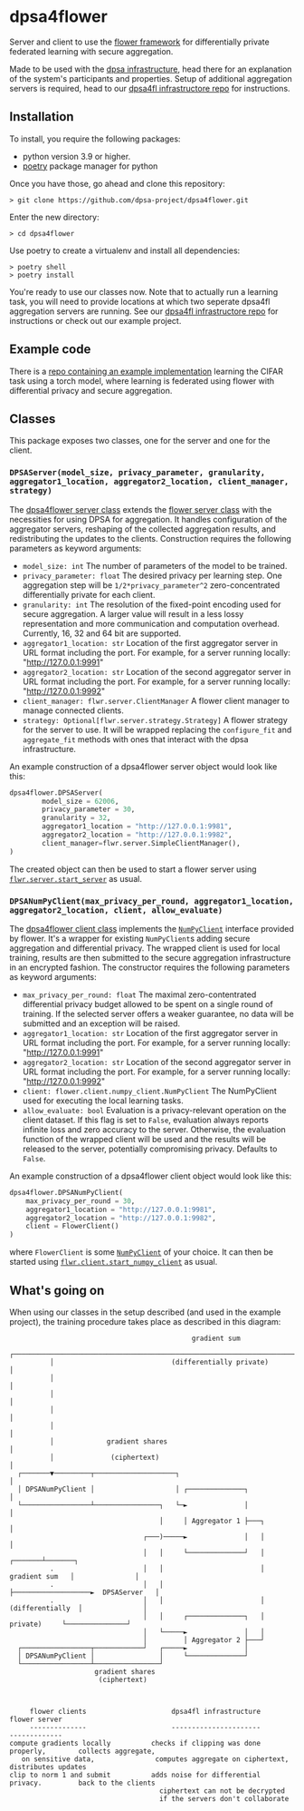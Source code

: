 # dpsa4flower
Server and client to use the [flower framework](https://flower.dev/) for differentially private federated learning with secure aggregation.

Made to be used with the [dpsa infrastructure](https://github.com/dpsa-project/overview), head there for an explanation of the system's participants and properties. Setup of additional aggregation servers is required, head to our [dpsa4fl infrastructore repo](https://github.com/dpsa-project/dpsa4fl-infrastructure) for instructions.

## Installation
To install, you require the following packages:
- python version 3.9 or higher.
- [poetry](https://python-poetry.org/) package manager for python

Once you have those, go ahead and clone this repository:
```
> git clone https://github.com/dpsa-project/dpsa4flower.git
```
Enter the new directory:
```
> cd dpsa4flower
```
Use poetry to create a virtualenv and install all dependencies:
```
> poetry shell
> poetry install
```
You're ready to use our classes now. Note that to actually run a learning task, you will need to provide locations at which two seperate dpsa4fl aggregation servers are running. See our [dpsa4fl infrastructore repo](https://github.com/dpsa-project/dpsa4fl-infrastructure) for instructions or check out our example project.

## Example code
There is a [repo containing an example implementation](https://github.com/dpsa-project/dpsa4fl-example-project) learning the CIFAR task using a torch model, where learning is federated using flower with differential privacy and secure aggregation.

## Classes
This package exposes two classes, one for the server and one for the client.
### `DPSAServer(model_size, privacy_parameter, granularity, aggregator1_location, aggregator2_location, client_manager, strategy)`

The [dpsa4flower server class](https://github.com/dpsa-project/dpsa4flower/blob/3f1becb09bb79dfe26f9ee959114cf6c36a31dbb/dpsa_flower/dpsa_server.py#L40) extends the [flower server class](https://flower.dev/docs/apiref-flwr.html#module-flwr.server) with the necessities for using DPSA for aggregation. It handles configuration of the aggregator servers, reshaping of the collected aggregation results, and redistributing the updates to the clients. Construction requires the following parameters as keyword arguments:

- `model_size: int` The number of parameters of the model to be trained.
- `privacy_parameter: float` The desired privacy per learning step. One aggregation step will
    be `1/2*privacy_parameter^2` zero-concentrated differentially private
    for each client.
- `granularity: int` The resolution of the fixed-point encoding used for secure aggregation.
    A larger value will result in a less lossy representation and more
    communication and computation overhead. Currently, 16, 32 and 64 bit are
    supported.
- `aggregator1_location: str` Location of the first aggregator server in URL format including the port.
    For example, for a server running locally: "http://127.0.0.1:9991"
- `aggregator2_location: str` Location of the second aggregator server in URL format including the port.
    For example, for a server running locally: "http://127.0.0.1:9992"
- `client_manager: flwr.server.ClientManager` A flower client manager to manage connected clients.
- `strategy: Optional[flwr.server.strategy.Strategy]` A flower strategy for the server to use. It will be wrapped replacing the `configure_fit` and `aggregate_fit` methods with ones that interact with the dpsa infrastructure.

An example construction of a dpsa4flower server object would look like this:
```python
dpsa4flower.DPSAServer(
        model_size = 62006,
        privacy_parameter = 30,
        granularity = 32,
        aggregator1_location = "http://127.0.0.1:9981",
        aggregator2_location = "http://127.0.0.1:9982",
        client_manager=flwr.server.SimpleClientManager(),
)
```
The created object can then be used to start a flower server using [`flwr.server.start_server`](https://flower.dev/docs/apiref-flwr.html#server-start-server) as usual.

### `DPSANumPyClient(max_privacy_per_round, aggregator1_location, aggregator2_location, client, allow_evaluate)`
The [dpsa4flower client class](https://github.com/dpsa-project/dpsa4flower/blob/3f1becb09bb79dfe26f9ee959114cf6c36a31dbb/dpsa_flower/dpsa_numpy_client.py#L19) implements the [`NumPyClient`](https://flower.dev/docs/apiref-flwr.html#numpyclient) interface provided by flower. It's a wrapper for existing `NumPyClient`s adding secure aggregation and differential privacy. The wrapped client is used for local training, results are then submitted to the secure aggregation infrastructure in an encrypted fashion. The constructor requires the following parameters as keyword arguments:
 
- `max_privacy_per_round: float` The maximal zero-contentrated differential privacy budget allowed to be spent on a single round of training. If the selected server offers a weaker guarantee, no data will be submitted and an exception will be raised.
- `aggregator1_location: str` Location of the first aggregator server in URL format including the port. For example, for a server running locally: "http://127.0.0.1:9991"
- `aggregator2_location: str` Location of the second aggregator server in URL format including the port. For example, for a server running locally: "http://127.0.0.1:9992"
- `client: flower.client.numpy_client.NumPyClient` The NumPyClient used for executing the local learning tasks.
- `allow_evaluate: bool` Evaluation is a privacy-relevant operation on the client dataset. If this flag is set to `False`, evaluation always reports infinite loss and zero accuracy to the server. Otherwise, the evaluation function of the wrapped client will be used and the results will be released to the server, potentially compromising privacy. Defaults to `False`.

An example construction of a dpsa4flower client object would look like this:
```python
dpsa4flower.DPSANumPyClient(
    max_privacy_per_round = 30,
    aggregator1_location = "http://127.0.0.1:9981",
    aggregator2_location = "http://127.0.0.1:9982",
    client = FlowerClient()
)
```
where `FlowerClient` is some [`NumPyClient`](https://flower.dev/docs/apiref-flwr.html#numpyclient) of your choice. It can then be started using [`flwr.client.start_numpy_client`](https://flower.dev/docs/apiref-flwr.html#flwr.client.start_numpy_client) as usual.

## What's going on
When using our classes in the setup described (and used in the example project), the training procedure takes place as described in this diagram:


```
                                             gradient sum
          ┌───────────────────────────────────────────────────────────────────────────────┐
          │                             (differentially private)                          │
          │                                                                               │
          │                                                                               │
          │                                                                               │
          │                                                                               │
          │             gradient shares                                                   │
          │              (ciphertext)                                                     │
  ┌───────▼─────────┬────────────────────┐                                                │
  │ DPSANumPyClient │                    │ ┌──────────────┐                               │
  └─────────────────┴────────────────┐   └─►              │                               │
                                     │     │ Aggregator 1 ├───┐                           │
                                 ┌───)─────►              │   │                           │
                                 │   │     └──────────────┘   │                   ┌───────┴───────┐
          .                      │   │                        │    gradient sum   │               │
          .                      │   │                        ├───────────────────►  DPSAServer   │
          .                      │   │                        │  (differentially  │               │
                                 │   │     ┌──────────────┐   │      private)     └───────────────┘
                                 │   └─────►              │   │
                                 │         │ Aggregator 2 ├───┘
  ┌─────────────────┬────────────┘   ┌─────►              │
  │ DPSANumPyClient │                │     └──────────────┘
  └─────────────────┴────────────────┘
                     gradient shares
                      (ciphertext)



     flower clients                     dpsa4fl infrastructure                     flower server
     --------------                     ----------------------                     -------------
compute gradients locally          checks if clipping was done properly,        collects aggregate,
   on sensitive data,               computes aggregate on ciphertext,           distributes updates
clip to norm 1 and submit          adds noise for differential privacy.         back to the clients
                                     ciphertext can not be decrypted
                                     if the servers don't collaborate
```
